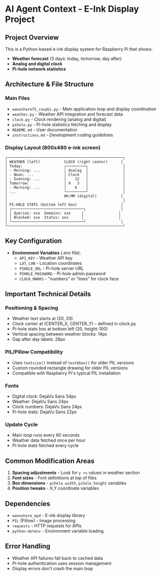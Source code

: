 # AI Agent Context - E-Ink Display Project

## Project Overview
This is a Python-based e-ink display system for Raspberry Pi that shows:
- **Weather forecast** (3 days: today, tomorrow, day after)
- **Analog and digital clock**
- **Pi-hole network statistics**

## Architecture & File Structure

### Main Files
- `waveshare75_raspbi.py` - Main application loop and display coordination
- `weather.py` - Weather API integration and forecast data
- `clock.py` - Clock rendering (analog and digital)
- `pihole.py` - Pi-hole statistics fetching and display
- `README.md` - User documentation
- `instructions.md` - Development coding guidelines

### Display Layout (800x480 e-ink screen)
```
┌─────────────────────────────────────────────────────┐
│ WEATHER (left)           CLOCK (right center)      │
│ Today:                   ┌─────────┐                │
│ - Morning: ...           │ Analog  │                │
│ - Noon: ...              │ Clock   │                │
│ - Evening: ...           │    12   │                │
│ Tomorrow:                │ 9   3   │                │
│ - Morning: ...           │    6    │                │
│ ...                      └─────────┘                │
│                          HH:MM (digital)           │
│                                                     │
│ PI-HOLE STATS (bottom left box)                    │
│ ┌─────────────────────────────────┐                │
│ │ Queries: xxx  Domains: xxx     │                │
│ │ Blocked: xxx  Status: xxx      │                │
│ └─────────────────────────────────┘                │
└─────────────────────────────────────────────────────┘
```

## Key Configuration
- **Environment Variables** (.env file):
  - `API_KEY` - Weather API key
  - `LAT`, `LON` - Location coordinates
  - `PIHOLE_URL` - Pi-hole server URL
  - `PIHOLE_PASSWORD` - Pi-hole admin password
  - `CLOCK_MARKS` - "numbers" or "lines" for clock face

## Important Technical Details

### Positioning & Spacing
- Weather text starts at (20, 20)
- Clock center at (CENTER_X, CENTER_Y) - defined in clock.py
- Pi-hole stats box at bottom left (20, height-100)
- Vertical spacing between weather blocks: 14px
- Gap after day labels: 28px

### PIL/Pillow Compatibility
- Uses `textsize()` instead of `textbbox()` for older PIL versions
- Custom rounded rectangle drawing for older PIL versions
- Compatible with Raspberry Pi's typical PIL installation

### Fonts
- Digital clock: DejaVu Sans 54px
- Weather: DejaVu Sans 24px
- Clock numbers: DejaVu Sans 24px
- Pi-hole stats: DejaVu Sans 22px

### Update Cycle
- Main loop runs every 60 seconds
- Weather data fetched once per hour
- Pi-hole stats fetched every cycle

## Common Modification Areas
1. **Spacing adjustments** - Look for `y +=` values in weather section
2. **Font sizes** - Font definitions at top of files
3. **Box dimensions** - `pihole_width`, `pihole_height` variables
4. **Position tweaks** - X,Y coordinate variables

## Dependencies
- `waveshare_epd` - E-ink display library
- `PIL` (Pillow) - Image processing
- `requests` - HTTP requests for APIs
- `python-dotenv` - Environment variable loading

## Error Handling
- Weather API failures fall back to cached data
- Pi-hole authentication uses session management
- Display errors don't crash the main loop
